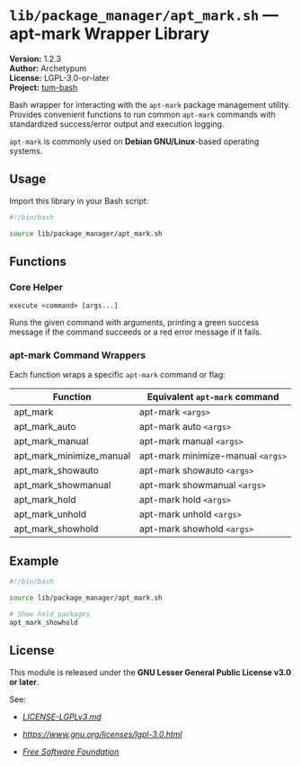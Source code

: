 # `lib/package_manager/apt_mark.sh` — apt-mark Wrapper Library

**Version:** 1.2.3  
**Author:** Archetypum  
**License:** LGPL-3.0-or-later  
**Project:** [tum-bash](https://github.com/Archetypum/tum-bash.git)

Bash wrapper for interacting with the `apt-mark` package management utility. Provides convenient functions to run common `apt-mark` commands with standardized success/error output and execution logging.

`apt-mark` is commonly used on **Debian GNU/Linux**-based operating systems.

## Usage

Import this library in your Bash script:

```bash
#!/bin/bash

source lib/package_manager/apt_mark.sh
```

## Functions

### Core Helper

`execute <command> [args...]`

Runs the given command with arguments, printing a green success message if the command succeeds or a red error message if it fails.

### apt-mark Command Wrappers

Each function wraps a specific `apt-mark` command or flag:

| **Function**             | **Equivalent `apt-mark` command** |
|--------------------------|-----------------------------------|
| apt_mark                 | apt-mark `<args>`                 |
| apt_mark_auto            | apt-mark auto `<args>`            |
| apt_mark_manual          | apt-mark manual `<args>`          |
| apt_mark_minimize_manual | apt-mark minimize-manual `<args>` |
| apt_mark_showauto        | apt-mark showauto `<args>`        |
| apt_mark_showmanual      | apt-mark showmanual `<args>`      |
| apt_mark_hold            | apt-mark hold `<args>`            |
| apt_mark_unhold          | apt-mark unhold `<args>`          |
| apt_mark_showhold        | apt-mark showhold `<args>`        |

## Example

```bash
#!/bin/bash

source lib/package_manager/apt_mark.sh

# Show hold packages
apt_mark_showhold
```

## License

This module is released under the **GNU Lesser General Public License v3.0 or later**.

See:

- [_LICENSE-LGPLv3.md_](https://github.com/Archetypum/tum-bash/blob/master/LICENSE-LGPLv3.md)

- _https://www.gnu.org/licenses/lgpl-3.0.html_

- [_Free Software Foundation_](https://www.fsf.org/)
